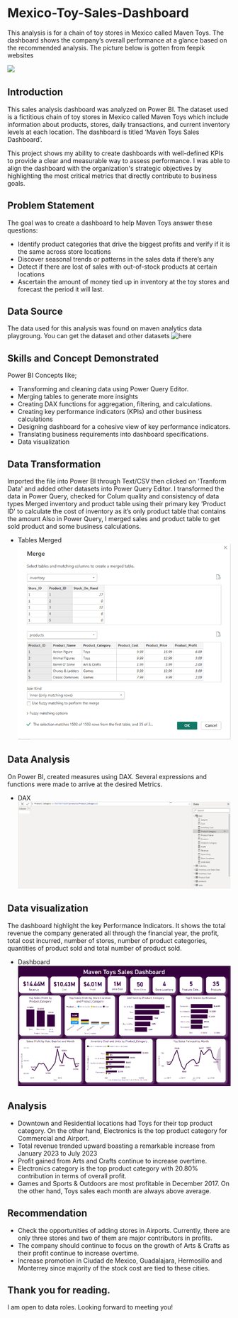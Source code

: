 # Mexico-Toy-Sales-Dashboard
This analysis is for a chain of toy stores in Mexico called Maven Toys. The dashboard shows the company’s overall performance at a glance based on the recommended analysis. The picture below is gotten from feepik websites

![](man-using-digital-tablet.jpg)

## Introduction
This sales analysis dashboard was analyzed on Power BI. The dataset used is a fictitious chain of toy stores in Mexico called Maven Toys which include information about products, stores, daily transactions, and current inventory levels at each location. The dashboard is titled ‘Maven Toys Sales Dashboard’.

This project shows my ability to create dashboards with well-defined KPIs to provide a clear and measurable way to assess performance. I was able to align the dashboard with the organization's strategic objectives by highlighting the most critical metrics that directly contribute to business goals.

## Problem Statement
The goal was to create a dashboard to help Maven Toys answer these questions:
* Identify product categories that drive the biggest profits and verify if it is the same across store locations
* Discover seasonal trends or patterns in the sales data if there’s any
* Detect if there are lost of sales with out-of-stock products at certain locations
* Ascertain the amount of money tied up in inventory at the toy stores and forecast the period it will last.

## Data Source
The data used for this analysis was found on maven analytics data playgroung. You can get the dataset and other datasets ![here](https://www.mavenanalytics.io/data-playground?page=6&pageSize=5)

## Skills and Concept Demonstrated
Power BI Concepts like;
* Transforming and cleaning data using Power Query Editor.
* Merging tables to generate more insights
* Creating DAX functions for aggregation, filtering, and calculations.
* Creating key performance indicators (KPIs) and other business calculations
* Designing dashboard for a cohesive view of key performance indicators.
* Translating business requirements into dashboard specifications.
* Data visualization

## Data Transformation
Imported the file into Power BI through Text/CSV then clicked on 'Tranform Data' and added other datasets into Power Query Editor.
I transformed the data in Power Query, checked for Colum quality and consistency of data types
Merged inventory and product table using their primary key 'Product ID' to calculate the cost of inventory as it’s only product table that contains the amount
Also in Power Query, I merged sales and product table to get sold product and some business calculations.
* Tables Merged
![](tablesMerged.PNG)


## Data Analysis 
On Power BI, created measures using DAX. Several expressions and functions were made to arrive at the desired Metrics.
* DAX
![](toyDAX.PNG)


## Data visualization
The dashboard highlight the key Performance Indicators. It shows the total revenue the company generated all through the financial year, the profit, total cost incurred, number of stores, number of product categories, quantities of product sold and total number of product sold.

* Dashboard
![](toyDashboard.PNG)

## Analysis 
* Downtown and Residential locations had Toys for their top product category. On the other hand, Electronics is the top product category for Commercial and Airport.
* Total revenue trended upward boasting a remarkable increase from January 2023 to July 2023
* Profit gained from Arts and Crafts continue to increase overtime.
* Electronics category is the top product category with 20.80% contribution in terms of overall profit. 
* Games and Sports & Outdoors are most profitable in December 2017. On the other hand, Toys sales each month are always above average.

## Recommendation
* Check the opportunities of adding stores in Airports. Currently, there are only three stores and two of them are major contributors in profits.
* The company should continue to focus on the growth of Arts & Crafts as their profit continue to increase overtime.
* Increase promotion in Ciudad de Mexico, Guadalajara, Hermosillo and Monterrey since majority of the stock cost are tied to these cities.

## Thank you for reading.
I am open to data roles.
Looking forward to meeting you!
